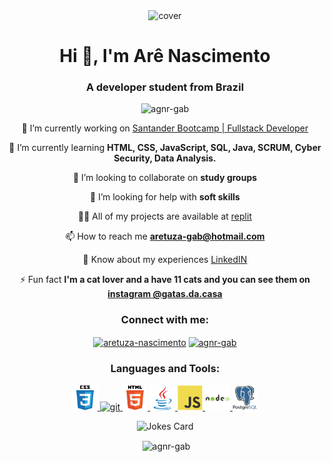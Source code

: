 <div align="center">
<img width="100%" height = "250px" src="https://images.pexels.com/photos/1089440/pexels-photo-1089440.jpeg?auto=compress&cs=tinysrgb&dpr=3&h=750&w=1260" alt="cover" />
</div>
<h1 align="center">Hi 👋, I'm Arê Nascimento</h1>
<h3 align="center">A developer student from Brazil</h3>

<p align="center"> <img src="https://komarev.com/ghpvc/?username=agnr-gab&label=Profile%20views&color=0e75b6&style=flat" alt="agnr-gab" /> </p>

<div align="center">
  
 🔭 I’m currently working on [Santander Bootcamp | Fullstack Developer](https://web.digitalinnovation.one/track/8cb85681-63be-4cfe-894c-c812861e52d3)

 🌱 I’m currently learning **HTML, CSS, JavaScript, SQL, Java, SCRUM, Cyber Security, Data Analysis.**

 👯 I’m looking to collaborate on **study groups**

 🤝 I’m looking for help with **soft skills**

 👨‍💻 All of my projects are available at [replit](https://replit.com/@agnrgab)

 📫 How to reach me **aretuza-gab@hotmail.com**

 📄 Know about my experiences [LinkedIN](https://www.linkedin.com/in/aretuza-nascimento/)

 ⚡ Fun fact **I'm a cat lover and a have 11 cats and you can see them on [instagram @gatas.da.casa](https://www.instagram.com/gatas.da.casa/)**
  
</div>

<h3 align="center">Connect with me:</h3>
<p align="center">
<a href="https://linkedin.com/in/aretuza-nascimento" target="blank"><img align="center" src="https://raw.githubusercontent.com/rahuldkjain/github-profile-readme-generator/master/src/images/icons/Social/linked-in-alt.svg" alt="aretuza-nascimento" height="30" width="40" /></a>
<a href="https://codesandbox.com/agnr-gab" target="blank"><img align="center" src="https://cdn.jsdelivr.net/npm/simple-icons@3.0.1/icons/codesandbox.svg" alt="agnr-gab" height="30" width="40" /></a>
</p>

<h3 align="center">Languages and Tools:</h3>
<p align="center"> <a href="https://www.w3schools.com/css/" target="_blank"> <img src="https://raw.githubusercontent.com/devicons/devicon/master/icons/css3/css3-original-wordmark.svg" alt="css3" width="40" height="40"/> </a> <a href="https://git-scm.com/" target="_blank"> <img src="https://www.vectorlogo.zone/logos/git-scm/git-scm-icon.svg" alt="git" width="40" height="40"/> </a> <a href="https://www.w3.org/html/" target="_blank"> <img src="https://raw.githubusercontent.com/devicons/devicon/master/icons/html5/html5-original-wordmark.svg" alt="html5" width="40" height="40"/> </a> <a href="https://www.java.com" target="_blank"> <img src="https://raw.githubusercontent.com/devicons/devicon/master/icons/java/java-original.svg" alt="java" width="40" height="40"/> </a> <a href="https://developer.mozilla.org/en-US/docs/Web/JavaScript" target="_blank"> <img src="https://raw.githubusercontent.com/devicons/devicon/master/icons/javascript/javascript-original.svg" alt="javascript" width="40" height="40"/> </a> <a href="https://nodejs.org" target="_blank"> <img src="https://raw.githubusercontent.com/devicons/devicon/master/icons/nodejs/nodejs-original-wordmark.svg" alt="nodejs" width="40" height="40"/> </a> <a href="https://www.postgresql.org" target="_blank"> <img src="https://raw.githubusercontent.com/devicons/devicon/master/icons/postgresql/postgresql-original-wordmark.svg" alt="postgresql" width="40" height="40"/> </a> </p>

<div align="center">
  
![Jokes Card](https://readme-jokes.vercel.app/api?theme=default)
  


<p>&nbsp;<img align="center" src="https://github-readme-stats.vercel.app/api?username=agnr-gab&show_icons=true&locale=en" alt="agnr-gab" /></p>
</div>

